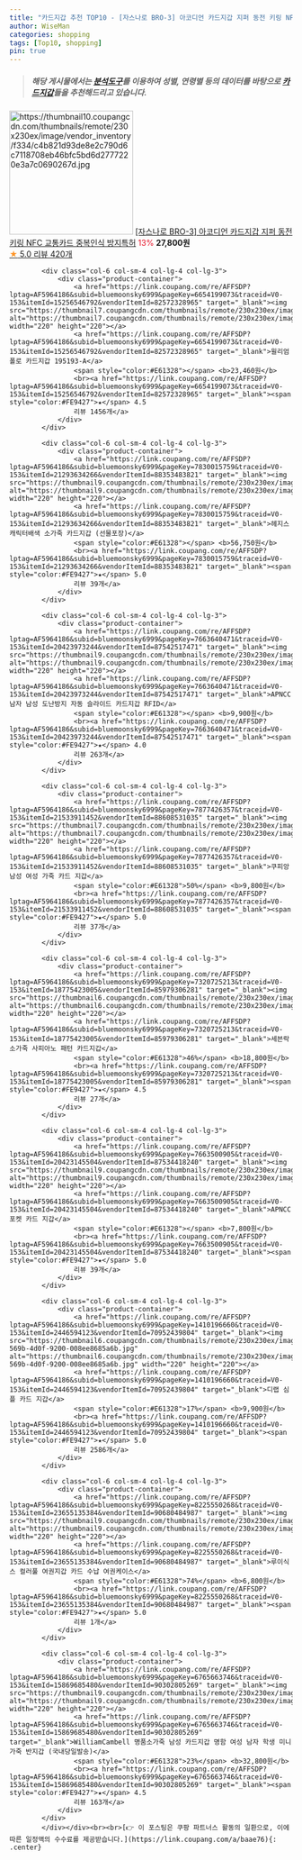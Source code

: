 ```yaml
---
title: "카드지갑 추천 TOP10 - [자스나로 BRO-3] 아코디언 카드지갑 지퍼 동전 키링 NFC 교통카드 중복인식 방지특허"
author: WiseMan
categories: shopping
tags: [Top10, shopping]
pin: true
---
```


> ##### 해당 게시물에서는 [**분석도구**](https://itemscout.io/)를 이용하여 **성별**, **연령별** 등의 데이터를 바탕으로 [**카드지갑**](https://link.coupang.com/a/baae76)들을 추천해드리고 있습니다.
<div class="container"><div class="row">
            <div class="col-6 col-sm-4 col-lg-4 col-lg-3">
                <div class="product-container">
                    <a href="https://link.coupang.com/re/AFFSDP?lptag=AF5964186&subid=bluemoonsky6999&pageKey=7660427488&traceid=V0-153&itemId=20407118353&vendorItemId=87392985838" target="_blank"><img src="https://thumbnail10.coupangcdn.com/thumbnails/remote/230x230ex/image/vendor_inventory/f334/c4b821d93de8e2c790d6c7118708eb46bfc5bd6d2777220e3a7c0690267d.jpg" alt="https://thumbnail10.coupangcdn.com/thumbnails/remote/230x230ex/image/vendor_inventory/f334/c4b821d93de8e2c790d6c7118708eb46bfc5bd6d2777220e3a7c0690267d.jpg" width="220" height="220"></a>
                    <a href="https://link.coupang.com/re/AFFSDP?lptag=AF5964186&subid=bluemoonsky6999&pageKey=7660427488&traceid=V0-153&itemId=20407118353&vendorItemId=87392985838" target="_blank">[자스나로 BRO-3] 아코디언 카드지갑 지퍼 동전 키링 NFC 교통카드 중복인식 방지특허</a>
                    <span style="color:#E61328">13%</span> <b>27,800원</b>
                    <br><a href="https://link.coupang.com/re/AFFSDP?lptag=AF5964186&subid=bluemoonsky6999&pageKey=7660427488&traceid=V0-153&itemId=20407118353&vendorItemId=87392985838" target="_blank"><span style="color:#FE9427">★</span> 5.0
                    리뷰 420개</a>
                </div>
            </div>
            
            <div class="col-6 col-sm-4 col-lg-4 col-lg-3">
                <div class="product-container">
                    <a href="https://link.coupang.com/re/AFFSDP?lptag=AF5964186&subid=bluemoonsky6999&pageKey=6654199073&traceid=V0-153&itemId=15256546792&vendorItemId=82572328965" target="_blank"><img src="https://thumbnail7.coupangcdn.com/thumbnails/remote/230x230ex/image/vendor_inventory/d603/5ddfeb2e24d15a0a122d615fb8fa252c0b65ebb15ac69d8a194e0d5c7ed1.png" alt="https://thumbnail7.coupangcdn.com/thumbnails/remote/230x230ex/image/vendor_inventory/d603/5ddfeb2e24d15a0a122d615fb8fa252c0b65ebb15ac69d8a194e0d5c7ed1.png" width="220" height="220"></a>
                    <a href="https://link.coupang.com/re/AFFSDP?lptag=AF5964186&subid=bluemoonsky6999&pageKey=6654199073&traceid=V0-153&itemId=15256546792&vendorItemId=82572328965" target="_blank">윌리엄폴로 카드지갑 195193-A</a>
                    <span style="color:#E61328"></span> <b>23,460원</b>
                    <br><a href="https://link.coupang.com/re/AFFSDP?lptag=AF5964186&subid=bluemoonsky6999&pageKey=6654199073&traceid=V0-153&itemId=15256546792&vendorItemId=82572328965" target="_blank"><span style="color:#FE9427">★</span> 4.5
                    리뷰 1456개</a>
                </div>
            </div>
            
            <div class="col-6 col-sm-4 col-lg-4 col-lg-3">
                <div class="product-container">
                    <a href="https://link.coupang.com/re/AFFSDP?lptag=AF5964186&subid=bluemoonsky6999&pageKey=7830015759&traceid=V0-153&itemId=21293634266&vendorItemId=88353483821" target="_blank"><img src="https://thumbnail9.coupangcdn.com/thumbnails/remote/230x230ex/image/vendor_inventory/8a5c/b8b24ce3b1df988dc8ceaa681317dbfeec9be8d08d075814d84b259417a2.png" alt="https://thumbnail9.coupangcdn.com/thumbnails/remote/230x230ex/image/vendor_inventory/8a5c/b8b24ce3b1df988dc8ceaa681317dbfeec9be8d08d075814d84b259417a2.png" width="220" height="220"></a>
                    <a href="https://link.coupang.com/re/AFFSDP?lptag=AF5964186&subid=bluemoonsky6999&pageKey=7830015759&traceid=V0-153&itemId=21293634266&vendorItemId=88353483821" target="_blank">헤지스 캐릭터배색 소가죽 카드지갑 (선물포장)</a>
                    <span style="color:#E61328"></span> <b>56,750원</b>
                    <br><a href="https://link.coupang.com/re/AFFSDP?lptag=AF5964186&subid=bluemoonsky6999&pageKey=7830015759&traceid=V0-153&itemId=21293634266&vendorItemId=88353483821" target="_blank"><span style="color:#FE9427">★</span> 5.0
                    리뷰 39개</a>
                </div>
            </div>
            
            <div class="col-6 col-sm-4 col-lg-4 col-lg-3">
                <div class="product-container">
                    <a href="https://link.coupang.com/re/AFFSDP?lptag=AF5964186&subid=bluemoonsky6999&pageKey=7663640471&traceid=V0-153&itemId=20423973244&vendorItemId=87542517471" target="_blank"><img src="https://thumbnail9.coupangcdn.com/thumbnails/remote/230x230ex/image/vendor_inventory/4ab7/cdfb249cf85d4cc8e8c78c7e6a6f69d79597a972d445739e276024f8762f.jpg" alt="https://thumbnail9.coupangcdn.com/thumbnails/remote/230x230ex/image/vendor_inventory/4ab7/cdfb249cf85d4cc8e8c78c7e6a6f69d79597a972d445739e276024f8762f.jpg" width="220" height="220"></a>
                    <a href="https://link.coupang.com/re/AFFSDP?lptag=AF5964186&subid=bluemoonsky6999&pageKey=7663640471&traceid=V0-153&itemId=20423973244&vendorItemId=87542517471" target="_blank">APNCC 남자 남성 도난방지 자동 슬라이드 카드지갑 RFID</a>
                    <span style="color:#E61328"></span> <b>9,900원</b>
                    <br><a href="https://link.coupang.com/re/AFFSDP?lptag=AF5964186&subid=bluemoonsky6999&pageKey=7663640471&traceid=V0-153&itemId=20423973244&vendorItemId=87542517471" target="_blank"><span style="color:#FE9427">★</span> 4.0
                    리뷰 263개</a>
                </div>
            </div>
            
            <div class="col-6 col-sm-4 col-lg-4 col-lg-3">
                <div class="product-container">
                    <a href="https://link.coupang.com/re/AFFSDP?lptag=AF5964186&subid=bluemoonsky6999&pageKey=7877426357&traceid=V0-153&itemId=21533911452&vendorItemId=88608531035" target="_blank"><img src="https://thumbnail7.coupangcdn.com/thumbnails/remote/230x230ex/image/vendor_inventory/67d4/48b920b6c7a6710ce4b65410831780392637354cbe71b7e5d56f24d9cdc4.png" alt="https://thumbnail7.coupangcdn.com/thumbnails/remote/230x230ex/image/vendor_inventory/67d4/48b920b6c7a6710ce4b65410831780392637354cbe71b7e5d56f24d9cdc4.png" width="220" height="220"></a>
                    <a href="https://link.coupang.com/re/AFFSDP?lptag=AF5964186&subid=bluemoonsky6999&pageKey=7877426357&traceid=V0-153&itemId=21533911452&vendorItemId=88608531035" target="_blank">쿠피앙 남성 여성 가죽 카드 지갑</a>
                    <span style="color:#E61328">50%</span> <b>9,800원</b>
                    <br><a href="https://link.coupang.com/re/AFFSDP?lptag=AF5964186&subid=bluemoonsky6999&pageKey=7877426357&traceid=V0-153&itemId=21533911452&vendorItemId=88608531035" target="_blank"><span style="color:#FE9427">★</span> 5.0
                    리뷰 37개</a>
                </div>
            </div>
            
            <div class="col-6 col-sm-4 col-lg-4 col-lg-3">
                <div class="product-container">
                    <a href="https://link.coupang.com/re/AFFSDP?lptag=AF5964186&subid=bluemoonsky6999&pageKey=7320725213&traceid=V0-153&itemId=18775423005&vendorItemId=85979306281" target="_blank"><img src="https://thumbnail6.coupangcdn.com/thumbnails/remote/230x230ex/image/vendor_inventory/f64e/22fbfe6203498e616a34ae4c6aec5c20627e3e4be3438a8fb46e2e119ff1.jpg" alt="https://thumbnail6.coupangcdn.com/thumbnails/remote/230x230ex/image/vendor_inventory/f64e/22fbfe6203498e616a34ae4c6aec5c20627e3e4be3438a8fb46e2e119ff1.jpg" width="220" height="220"></a>
                    <a href="https://link.coupang.com/re/AFFSDP?lptag=AF5964186&subid=bluemoonsky6999&pageKey=7320725213&traceid=V0-153&itemId=18775423005&vendorItemId=85979306281" target="_blank">세븐락 소가죽 사피아노 패턴 카드지갑</a>
                    <span style="color:#E61328">46%</span> <b>18,800원</b>
                    <br><a href="https://link.coupang.com/re/AFFSDP?lptag=AF5964186&subid=bluemoonsky6999&pageKey=7320725213&traceid=V0-153&itemId=18775423005&vendorItemId=85979306281" target="_blank"><span style="color:#FE9427">★</span> 4.5
                    리뷰 27개</a>
                </div>
            </div>
            
            <div class="col-6 col-sm-4 col-lg-4 col-lg-3">
                <div class="product-container">
                    <a href="https://link.coupang.com/re/AFFSDP?lptag=AF5964186&subid=bluemoonsky6999&pageKey=7663500905&traceid=V0-153&itemId=20423145504&vendorItemId=87534418240" target="_blank"><img src="https://thumbnail9.coupangcdn.com/thumbnails/remote/230x230ex/image/vendor_inventory/4cfd/b3152286f94d0f1561e9e2e88a67ef4e5e886c3f772ba8c5c2fe084cab85.jpg" alt="https://thumbnail9.coupangcdn.com/thumbnails/remote/230x230ex/image/vendor_inventory/4cfd/b3152286f94d0f1561e9e2e88a67ef4e5e886c3f772ba8c5c2fe084cab85.jpg" width="220" height="220"></a>
                    <a href="https://link.coupang.com/re/AFFSDP?lptag=AF5964186&subid=bluemoonsky6999&pageKey=7663500905&traceid=V0-153&itemId=20423145504&vendorItemId=87534418240" target="_blank">APNCC 포켓 카드 지갑</a>
                    <span style="color:#E61328"></span> <b>7,800원</b>
                    <br><a href="https://link.coupang.com/re/AFFSDP?lptag=AF5964186&subid=bluemoonsky6999&pageKey=7663500905&traceid=V0-153&itemId=20423145504&vendorItemId=87534418240" target="_blank"><span style="color:#FE9427">★</span> 5.0
                    리뷰 39개</a>
                </div>
            </div>
            
            <div class="col-6 col-sm-4 col-lg-4 col-lg-3">
                <div class="product-container">
                    <a href="https://link.coupang.com/re/AFFSDP?lptag=AF5964186&subid=bluemoonsky6999&pageKey=1410196660&traceid=V0-153&itemId=2446594123&vendorItemId=70952439804" target="_blank"><img src="https://thumbnail6.coupangcdn.com/thumbnails/remote/230x230ex/image/retail/images/2020/06/24/15/0/e49e9291-569b-4d0f-9200-008ee8685a6b.jpg" alt="https://thumbnail6.coupangcdn.com/thumbnails/remote/230x230ex/image/retail/images/2020/06/24/15/0/e49e9291-569b-4d0f-9200-008ee8685a6b.jpg" width="220" height="220"></a>
                    <a href="https://link.coupang.com/re/AFFSDP?lptag=AF5964186&subid=bluemoonsky6999&pageKey=1410196660&traceid=V0-153&itemId=2446594123&vendorItemId=70952439804" target="_blank">디랩 심플 카드 지갑</a>
                    <span style="color:#E61328">17%</span> <b>9,900원</b>
                    <br><a href="https://link.coupang.com/re/AFFSDP?lptag=AF5964186&subid=bluemoonsky6999&pageKey=1410196660&traceid=V0-153&itemId=2446594123&vendorItemId=70952439804" target="_blank"><span style="color:#FE9427">★</span> 5.0
                    리뷰 2586개</a>
                </div>
            </div>
            
            <div class="col-6 col-sm-4 col-lg-4 col-lg-3">
                <div class="product-container">
                    <a href="https://link.coupang.com/re/AFFSDP?lptag=AF5964186&subid=bluemoonsky6999&pageKey=8225550268&traceid=V0-153&itemId=23655135384&vendorItemId=90680484987" target="_blank"><img src="https://thumbnail9.coupangcdn.com/thumbnails/remote/230x230ex/image/vendor_inventory/626a/f72cdc08698d1ed6358a398838bbe3cc499db24018ca036a0ab900fdda4d.jpg" alt="https://thumbnail9.coupangcdn.com/thumbnails/remote/230x230ex/image/vendor_inventory/626a/f72cdc08698d1ed6358a398838bbe3cc499db24018ca036a0ab900fdda4d.jpg" width="220" height="220"></a>
                    <a href="https://link.coupang.com/re/AFFSDP?lptag=AF5964186&subid=bluemoonsky6999&pageKey=8225550268&traceid=V0-153&itemId=23655135384&vendorItemId=90680484987" target="_blank">루이식스 컬러풀 여권지갑 카드 수납 여권케이스</a>
                    <span style="color:#E61328">74%</span> <b>6,800원</b>
                    <br><a href="https://link.coupang.com/re/AFFSDP?lptag=AF5964186&subid=bluemoonsky6999&pageKey=8225550268&traceid=V0-153&itemId=23655135384&vendorItemId=90680484987" target="_blank"><span style="color:#FE9427">★</span> 5.0
                    리뷰 1개</a>
                </div>
            </div>
            
            <div class="col-6 col-sm-4 col-lg-4 col-lg-3">
                <div class="product-container">
                    <a href="https://link.coupang.com/re/AFFSDP?lptag=AF5964186&subid=bluemoonsky6999&pageKey=6765663746&traceid=V0-153&itemId=15869685480&vendorItemId=90302805269" target="_blank"><img src="https://thumbnail9.coupangcdn.com/thumbnails/remote/230x230ex/image/vendor_inventory/9d82/d7effb267ee4159f697dda8c6dd47ac82ab8b791bfbe99f1feab67f628ba.jpg" alt="https://thumbnail9.coupangcdn.com/thumbnails/remote/230x230ex/image/vendor_inventory/9d82/d7effb267ee4159f697dda8c6dd47ac82ab8b791bfbe99f1feab67f628ba.jpg" width="220" height="220"></a>
                    <a href="https://link.coupang.com/re/AFFSDP?lptag=AF5964186&subid=bluemoonsky6999&pageKey=6765663746&traceid=V0-153&itemId=15869685480&vendorItemId=90302805269" target="_blank">WilliamCambell 명품소가죽 남성 카드지갑 명함 여성 남자 학생 미니 가죽 반지갑 (국내당일발송)</a>
                    <span style="color:#E61328">23%</span> <b>32,800원</b>
                    <br><a href="https://link.coupang.com/re/AFFSDP?lptag=AF5964186&subid=bluemoonsky6999&pageKey=6765663746&traceid=V0-153&itemId=15869685480&vendorItemId=90302805269" target="_blank"><span style="color:#FE9427">★</span> 4.5
                    리뷰 163개</a>
                </div>
            </div>
            </div></div><br><br>[👉 이 포스팅은 쿠팡 파트너스 활동의 일환으로, 이에 따른 일정액의 수수료를 제공받습니다.](https://link.coupang.com/a/baae76){: .center}